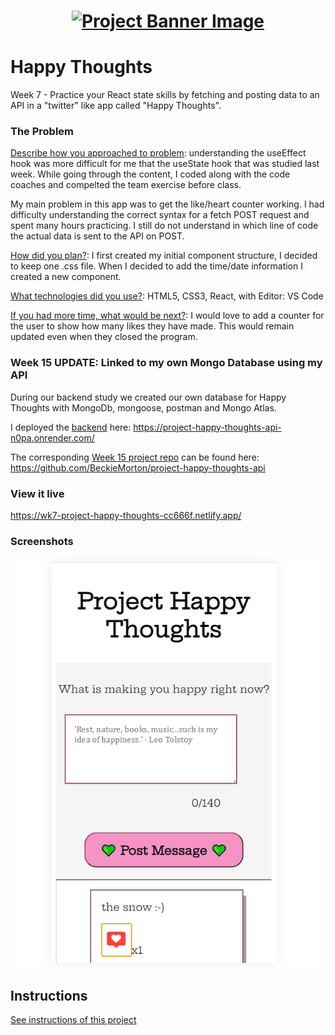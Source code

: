<h1 align="center">
  <a href="">
    <img src="/src/assets/happy-thoughts.svg" alt="Project Banner Image">
  </a>
</h1>

# Happy Thoughts

Week 7 - Practice your React state skills by fetching and posting data to an API in a "twitter" like app called "Happy Thoughts".

### The Problem

<ins>Describe how you approached to problem</ins>: understanding the useEffect hook was more difficult for me that the useState hook that was studied last week. While going through the content, I coded along with the code coaches and compelted the team exercise before class.

My main problem in this app was to get the like/heart counter working. I had difficulty understanding the correct syntax for a fetch POST request and spent many hours practicing. I still do not understand in which line of code the actual data is sent to the API on POST. 

<ins>How did you plan?</ins>: I first created my initial component structure, I decided to keep one .css file. When I decided to add the time/date information I created a new component. 

<ins>What technologies did you use?</ins>: HTML5, CSS3, React, with Editor: VS Code

<ins>If you had more time, what would be next?</ins>: I would love to add a counter for the user to show how many likes they have made. This would remain updated even when they closed the program.

### Week 15 UPDATE: Linked to my own Mongo Database using my API

During our backend study we created our own database for Happy Thoughts with MongoDb, mongoose, postman and Mongo Atlas. 

I deployed the <ins>backend</ins> here: https://project-happy-thoughts-api-n0pa.onrender.com/

The corresponding <ins>Week 15 project repo</ins> can be found here: https://github.com/BeckieMorton/project-happy-thoughts-api

### View it live

https://wk7-project-happy-thoughts-cc666f.netlify.app/

### Screenshots

![Screenshot of Happy Thoughts](/public/assets/screenshot1.png?raw=true "Screenshot of Happy Thoughts")


## Instructions

<a href="instructions.md">
   See instructions of this project
  </a>
